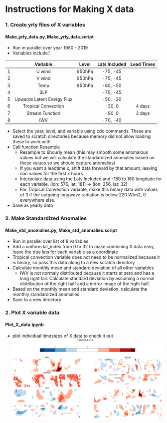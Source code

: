 # Instructions for Making X data

### 1. Create yrly files of X variables
#### Make_yrly_data.py, Make_yrly_data.script

* Run in parallel over year 1980 - 2019
* Variables include:'

|| Variable | Level | Lats Included | Lead Times |
|:---:| :---:     |  :---:|  :---:        | :---: |
|1| U wind | 950hPa |    -75, -45 ||
|2| V wind | 950hPa |    -75, -45 ||
|3| Temp | 950hPa |   -80, -50 ||
|4| SLP|  |    -75, -45 ||
|5 |Upwards Latent Energy Flux|  |    -50, -20 ||
|6 |Tropical Convection| |  -30, 0 | 4 days|
|7 |Stream Function| |   -90, 0 |2 days |
|8|IWV|  |    -70, -40 ||
* Select the year, level, and variable using cdo commands. These are saved to scratch directories because memory did not allow loading these to work with
* Call function Resample
    * Resample to 6hourly mean (this may smooth some anomalous values but we will calculate the standardized anomalies based on these values so we should capture anomalies)
    * If you want a leadtime x, shift data forward by that amount, leaving nan values for the first x hours 
    * Interpolate data using the Lats Included and -180 to 180 longitude for each variable. 
    (lon: 576, lat: 181) ->  (lon: 256, lat: 32)
    * For Tropical Convection variable, make this binary data with values of 3 if the outgoing longwave radiation is below 220 W/m2, 0 everywhere else. 
* Save as yearly data

### 2. Make Standardized Anomalies
#### Make_std_anomalies.py, Make_std_anomalies.script

* Run in parallel over list of 8 variables
* Add a uniform lat_index from 0 to 32 to make combining X data easy,
    leave the true lats for each variable as a coordinate
* Tropical convection variable does not need to be normalized because it is binary,
    so pass this data along to a new scratch directory
* Calculate monthly mean and standard deviation of all other variables
    * IWV is not normaly distributed because it starts at zero and has a long right tail.
        Calculate standard deviation by assuming a normal distribution of the right half 
        and a mirror image of the right half. 
* Based on the monthly mean and standard deviation, calculate the monthly standardized anomalies
* Save to a new directory 

### 2. Plot X variable data
#### Plot_X_data.ipynb
* plot individual timesteps of X data to check it out
![example of Y data at one timestep](X_data_example.png)